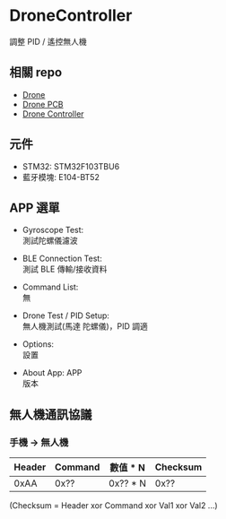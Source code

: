 # DroneController

調整 PID / 遙控無人機

## 相關 repo

- [Drone](https://github.com/lbc0841/Drone)
- [Drone PCB](https://github.com/lbc0841/DronePCB)
- [Drone Controller](https://github.com/lbc0841/DroneController)

## 元件

- STM32: STM32F103TBU6
- 藍牙模塊: E104-BT52

## APP 選單

- Gyroscope Test: <br>
測試陀螺儀濾波

- BLE Connection Test: <br>
測試 BLE 傳輸/接收資料

- Command List: <br>
無

- Drone Test / PID Setup: <br>
無人機測試(馬達 陀螺儀)，PID 調適

- Options: <br>
設置

- About App: APP <br>
版本

## 無人機通訊協議

### 手機 -> 無人機

| Header | Command | 數值 * N | Checksum |
|------|------|----------|------|
| 0xAA | 0x?? | 0x?? * N | 0x?? |

(Checksum = Header xor Command xor Val1 xor Val2 ...)
